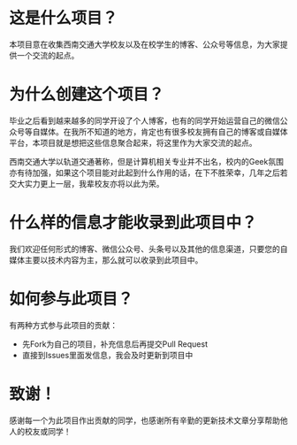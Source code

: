 # 这是什么项目？

本项目意在收集西南交通大学校友以及在校学生的博客、公众号等信息，为大家提供一个交流的起点。

# 为什么创建这个项目？

毕业之后看到越来越多的同学开设了个人博客，也有的同学开始运营自己的微信公众号等自媒体。在我所不知道的地方，肯定也有很多校友拥有自己的博客或自媒体平台，本项目就是想把这些信息聚合起来，将这里作为大家交流的起点。

西南交通大学以轨道交通著称，但是计算机相关专业并不出名，校内的Geek氛围亦有待加强，如果这个项目能对此起到什么作用的话，在下不胜荣幸，几年之后若交大实力更上一层，我辈校友亦将以此为荣。

# 什么样的信息才能收录到此项目中？

我们欢迎任何形式的博客、微信公众号、头条号以及其他的信息渠道，只要您的自媒体主要以技术内容为主，那么就可以收录到此项目中。

# 如何参与此项目？

有两种方式参与此项目的贡献：

* 先Fork为自己的项目，补充信息后再提交Pull Request
* 直接到Issues里面发信息，我会及时更新到项目中

# 致谢！

感谢每一个为此项目作出贡献的同学，也感谢所有辛勤的更新技术文章分享帮助他人的校友或同学！